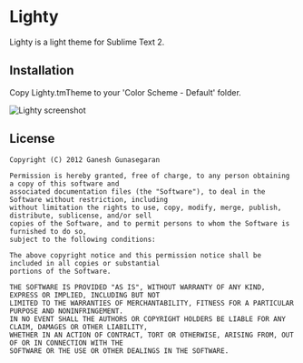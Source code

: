 # Lighty

Lighty is a light theme for Sublime Text 2.

## Installation

Copy Lighty.tmTheme to your 'Color Scheme - Default' folder.

![Lighty screenshot](https://raw.github.com/itsgg/Lighty/master/lighty.png "Lighty screenshot")

## License

    Copyright (C) 2012 Ganesh Gunasegaran

    Permission is hereby granted, free of charge, to any person obtaining a copy of this software and
    associated documentation files (the "Software"), to deal in the Software without restriction, including
    without limitation the rights to use, copy, modify, merge, publish, distribute, sublicense, and/or sell
    copies of the Software, and to permit persons to whom the Software is furnished to do so,
    subject to the following conditions:

    The above copyright notice and this permission notice shall be included in all copies or substantial
    portions of the Software.

    THE SOFTWARE IS PROVIDED "AS IS", WITHOUT WARRANTY OF ANY KIND, EXPRESS OR IMPLIED, INCLUDING BUT NOT
    LIMITED TO THE WARRANTIES OF MERCHANTABILITY, FITNESS FOR A PARTICULAR PURPOSE AND NONINFRINGEMENT.
    IN NO EVENT SHALL THE AUTHORS OR COPYRIGHT HOLDERS BE LIABLE FOR ANY CLAIM, DAMAGES OR OTHER LIABILITY,
    WHETHER IN AN ACTION OF CONTRACT, TORT OR OTHERWISE, ARISING FROM, OUT OF OR IN CONNECTION WITH THE
    SOFTWARE OR THE USE OR OTHER DEALINGS IN THE SOFTWARE.
